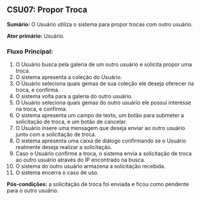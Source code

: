 ## CSU07: Propor Troca

**Sumário:** O Usuário utiliza o sistema para propor trocas com outro usuário.

**Ator primário:** Usuário.

### Fluxo Principal:
1. O Usuário busca pela galeria de um outro usuário e solicita propor uma troca.
2. O sistema apresenta a coleção do Usuário.
3. O Usuário seleciona quais gemas de sua coleção ele deseja oferecer na troca, e confirma.
4. O sistema volta para a galeria do outro usuário.
5. O Usuário seleciona quais gemas do outro usuário ele possui interesse na troca, e confirma.
6. O sistema apresenta um campo de texto, um botão para submeter a solicitação de troca, e um botão de cancelar.
7. O Usuário insere uma mensagem que deseja enviar ao outro usuário junto com a solicitação de troca.
8. O sistema apresenta uma caixa de diálogo confirmando se o Usuário realmente deseja realizar a solicitação.
9. Caso o Usuário confirme a troca, o sistema envia a solicitação de troca ao outro usuário através do IP encontrado na busca.
10. O sistema do outro usuário armazena a solicitação recebida. 
11. O sistema encerra o caso de uso.

**Pós-condições:** a solicitação de troca foi enviada e ficou como pendente para o outro usuário.